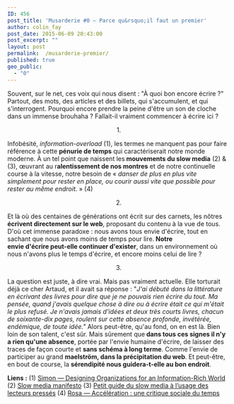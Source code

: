 ```yaml
---
ID: 456
post_title: 'Musarderie #0 — Parce qu&rsquo;il faut un premier'
author: colin_fay
post_date: 2015-06-09 20:43:00
post_excerpt: ""
layout: post
permalink:  /musarderie-premier/
published: true
geo_public:
  - "0"
---
```

Souvent, sur le net, ces voix qui nous disent : "À quoi bon encore écrire ?"
Partout, des mots, des articles et des billets, qui s'accumulent, et qui s'interrogent. Pourquoi encore prendre la peine d'être un son de cloche dans un immense brouhaha ?
Fallait-il vraiment commencer à écrire ici ?

<!--more-->
<p style="text-align: center;">1.</p>
Infobésité, <em>information-overload</em> (1), les termes ne manquent pas pour faire référence à cette <strong>pénurie de temps</strong> qui caractériserait notre monde moderne. À un tel point que naissent les<strong> mouvements du slow media</strong> (2) &amp; (3), œuvrant au r<strong>alentissement de nos montres</strong> et de notre continuelle course à la vitesse, notre besoin de «<em> danser de plus en plus vite simplement pour rester en place, ou courir aussi vite que possible pour rester au même endroit</em>. » (4)
<p style="text-align: center;">2.</p>
Et là où des centaines de générations ont écrit sur des carnets, les nôtres<strong> écrivent directement sur le web</strong>, proposant du contenu à la vue de tous. D'où cet immense paradoxe : nous avons tous envie d'écrire, tout en sachant que nous avons moins de temps pour lire.<strong> Notre envie d'écrire peut-elle continuer d'exister</strong>, dans un environnement où nous n'avons plus le temps d'écrire, et encore moins celui de lire ?
<p style="text-align: center;">3.</p>
La question est juste, à dire vrai. Mais pas vraiment actuelle. Elle torturait déjà ce cher Artaud, et il avait sa réponse : "<em>J'ai débuté dans la littérature en écrivant des livres pour dire que je ne pouvais rien écrire du tout. Ma pensée, quand j'avais quelque chose à dire ou à écrire était ce qui m'était le plus refusé. Je n'avais jamais d'idées et deux très courts livres, chacun de soixante-dix pages, roulent sur cette absence profonde, invétérée, endémique, de toute idée."</em> Alors peut-être, qu'au fond, on en est là. Bien loin de son talent, c'est sûr. Mais sûrement que<strong> dans tous ces signes il n'y a rien qu'une absence</strong>, portée par l'envie humaine d'écrire, de laisser des traces de façon courte et <strong>sans schéma à long terme</strong>. Comme l'envie de participer au grand <strong>maelström, dans la précipitation du web</strong>. Et peut-être, en bout de course, la <strong>sérendipité nous guidera-t-elle au bon endroit</strong>.

<strong>Liens :</strong>
(1) <a href="http://zeus.zeit.de/2007/39/simon.pdf" target="_blank">Simon — Designing Organizations for an Information-Rich World</a>
(2) <a href="http://en.slow-media.net/manifesto" target="_blank">Slow media manifesto</a>
(3) <a href="http://www.oeil-au-carre.fr/le-blog/2015/03/04/guide-slow-media/" target="_blank">Petit guide du slow media à l’usage des lecteurs pressés</a>
(4) <a href="http://www.cles.com/livre/acceleration-une-critique-sociale-du-temps" target="_blank">Rosa — Accélération : une critique sociale du temps</a>